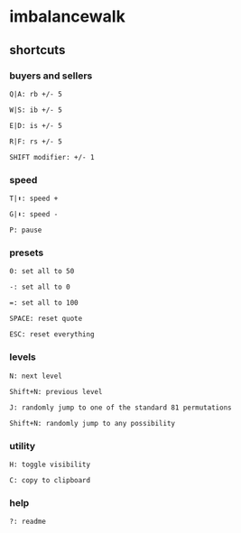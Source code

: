 # imbalancewalk

## shortcuts

### buyers and sellers
```
Q|A: rb +/- 5

W|S: ib +/- 5

E|D: is +/- 5

R|F: rs +/- 5

SHIFT modifier: +/- 1
```

### speed
```
T|⬆: speed +

G|⬇: speed -

P: pause
```

### presets
```
0: set all to 50

-: set all to 0

=: set all to 100

SPACE: reset quote

ESC: reset everything
```

### levels
```
N: next level

Shift+N: previous level

J: randomly jump to one of the standard 81 permutations

Shift+N: randomly jump to any possibility
```

### utility
```
H: toggle visibility

C: copy to clipboard
```

### help
```
?: readme
```
